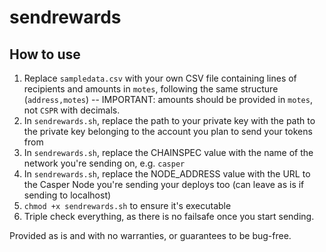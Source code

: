 # sendrewards

## How to use

1. Replace `sampledata.csv` with your own CSV file containing lines of recipients and amounts in `motes`, following the same structure (`address,motes`) -- IMPORTANT: amounts should be provided in `motes`, not `CSPR` with decimals. 
2. In `sendrewards.sh`, replace the path to your private key with the path to the private key belonging to the account you plan to send your tokens from
3. In `sendrewards.sh`, replace the CHAINSPEC value with the name of the network you're sending on, e.g. `casper`
4. In `sendrewards.sh`, replace the NODE_ADDRESS value with the URL to the Casper Node you're sending your deploys too (can leave as is if sending to localhost)
5. `chmod +x sendrewards.sh` to ensure it's executable
6. Triple check everything, as there is no failsafe once you start sending.

Provided as is and with no warranties, or guarantees to be bug-free.
